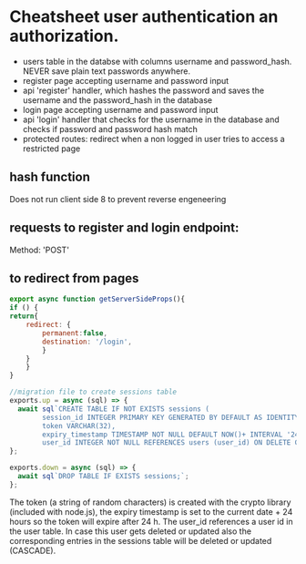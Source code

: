 # Cheatsheet user authentication an authorization.

- users table in the databse with columns username and password_hash. NEVER save plain text passwords anywhere.
- register page accepting username and password input
- api 'register' handler, which hashes the password and saves the username and the password_hash in the database
- login page accepting username and password input
- api 'login' handler that checks for the username in the database and checks if password and password hash match
- protected routes: redirect when a non logged in user tries to access a restricted page

## hash function
Does not run client side 8 to prevent reverse engeneering
## requests to register and login endpoint:
Method: 'POST'
## to redirect from pages 
```javascript
export async function getServerSideProps(){
if () {
return{
	redirect: {
		permanent:false,
		destination: '/login',
		}
	}
	}
}
```



```javascript
//migration file to create sessions table
exports.up = async (sql) => {
  await sql`CREATE TABLE IF NOT EXISTS sessions (
		session_id INTEGER PRIMARY KEY GENERATED BY DEFAULT AS IDENTITY,
		token VARCHAR(32),
		expiry_timestamp TIMESTAMP NOT NULL DEFAULT NOW()+ INTERVAL '24 hours',
		user_id INTEGER NOT NULL REFERENCES users (user_id) ON DELETE CASCADE ON UPDATE CASCADE);`;
};

exports.down = async (sql) => {
  await sql`DROP TABLE IF EXISTS sessions;`;
};

```
The token (a string of random characters) is created with the crypto library (included with node.js), the expiry timestamp is set to the current date + 24 hours so the token will expire after 24 h. The user_id references a user id in the user table. In case this user gets deleted or updated also the corresponding entries in the sessions table will be deleted or updated (CASCADE).

